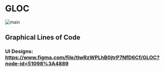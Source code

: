 # GLOC
![main](https://github.com/CS540-22/GLOC/actions/workflows/main.yml/badge.svg) <br>
## Graphical Lines of Code

### UI Designs: https://www.figma.com/file/tIwRzWPLhB0jtrP7NfD6Cf/GLOC?node-id=51098%3A4889
